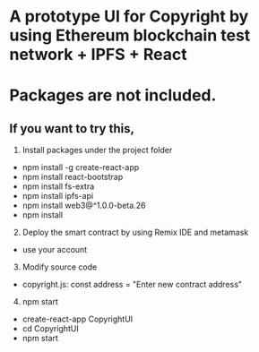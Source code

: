 # A prototype UI for Copyright by using Ethereum blockchain test network + IPFS + React

# Packages are not included.
## If you want to try this, 
1. Install packages under the project folder
- npm install -g create-react-app
- npm install react-bootstrap
- npm install fs-extra
- npm install ipfs-api
- npm install web3@^1.0.0-beta.26
- npm install

2. Deploy the smart contract by using Remix IDE and metamask
- use your account
3. Modify source code
- copyright.js: const address = "Enter new contract address"
4. npm start
- create-react-app CopyrightUI
- cd CopyrightUI
- npm start
